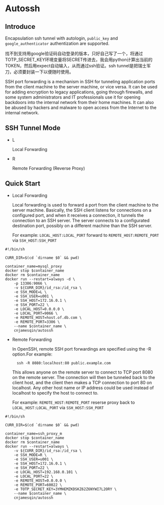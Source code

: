 # Autossh

## Introduce
Encapsulation ssh tunnel with autologin, `public_key` and `google_authenticator` authentization are supported.

找不到支持用google验证码自动登录的版本，只好自己写了一个，将通过TOTP_SECRET_KEY环境变量将SECRET传进去，我会用python计算出当前的TOKEN，然后用expect自动输入，从而通过ssh验证。ssh tunnel是把瑞士军刀，必须要封装一下以便随时使用。

SSH port forwarding is a mechanism in SSH for tunneling application ports from the client machine to the server machine, or vice versa. It can be used for adding encryption to legacy applications, going through firewalls, and some system administrators and IT professionals use it for opening backdoors into the internal network from their home machines. It can also be abused by hackers and malware to open access from the Internet to the internal network. 

## SSH Tunnel Mode
- L

    Local Forwarding

- R

    Remote Forwarding (Reverse Proxy)

## Quick Start
- Local Forwarding

    Local forwarding is used to forward a port from the client machine to the server machine. Basically, the SSH client listens for connections on a configured port, and when it receives a connection, it tunnels the connection to an SSH server. The server connects to a configurated destination port, possibly on a different machine than the SSH server.

    For example: `LOCAL_HOST:LOCAL_PORT` forward to `REMOTE_HOST:REMOTE_PORT` via `SSH_HOST:SSH_PORT` 

```
#!/bin/sh

CURR_DIR=$(cd `dirname $0` && pwd)

container_name=mysql_proxy
docker stop $container_name
docker rm $container_name
docker run --restart=always -d \
    -p 13306:9066 \
    -v ${CURR_DIR}/id_rsa:/id_rsa \
    -e SSH_MODE=L \
    -e SSH_USER=u001 \
    -e SSH_HOST=172.16.0.1 \
    -e SSH_PORT=22 \
    -e LOCAL_HOST=0.0.0.0 \
    -e LOCAL_PORT=9066 \
    -e REMOTE_HOST=host.of.db.com \
    -e REMOTE_PORT=3306 \
    --name $container_name \
    cnjamesqin/autossh
```


- Remote Forwarding

    In OpenSSH, remote SSH port forwardings are specified using the -R option.For example:

        ssh -R 8080:localhost:80 public.example.com

    This allows anyone on the remote server to connect to TCP port 8080 on the remote server. The connection will then be tunneled back to the client host, and the client then makes a TCP connection to port 80 on localhost. Any other host name or IP address could be used instead of localhost to specify the host to connect to.

    For example: `REMOTE_HOST:REMOTE_PORT` reserse proxy back to `LOCAL_HOST:LOCAL_PORT` via `SSH_HOST:SSH_PORT` 


```
#!/bin/sh

CURR_DIR=$(cd `dirname $0` && pwd)

container_name=ssh_proxy_m
docker stop $container_name
docker rm $container_name
docker run --restart=always \
    -v ${CURR_DIR}/id_rsa:/id_rsa \
    -e SSH_MODE=R \
    -e SSH_USER=u001 \
    -e SSH_HOST=172.16.0.1 \
    -e SSH_PORT=22 \
    -e LOCAL_HOST=192.168.0.101 \
    -e LOCAL_PORT=22 \
    -e REMOTE_HOST=0.0.0.0 \
    -e REMOTE_PORT=60022 \
    -e TOTP_SECRET_KEY=3YMHEMZKDSKZ62Z6NYWI7L2ORY \
    --name $container_name \
    cnjamesqin/autossh
```
